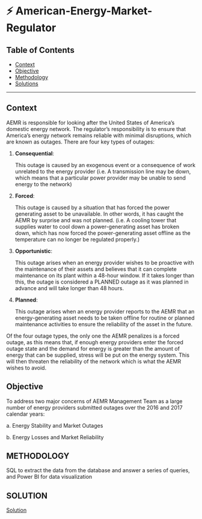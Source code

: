 # ⚡ American-Energy-Market-Regulator

## Table of Contents
- [Context](#Context)
- [Objective](#Objective)
- [Methodology](#Methodology)
- [Solutions](#Solution)
***

## Context 
AEMR is responsible for looking after the United States of America’s domestic energy network. The regulator’s responsibility is to ensure that America’s energy network remains reliable with minimal disruptions, which are known as outages. There are four key types of outages: 

1. **Consequential**: 
  
   This outage is caused by an exogenous event or a consequence of work unrelated to the energy provider (i.e. A transmission line may be down, which means that a particular power provider may be unable to send energy to the network)

2. **Forced**:

    This outage is caused by a situation that has forced the power generating asset to be unavailable. In other words, it has caught the AEMR by surprise and was not planned. (i.e. A cooling tower that supplies water to cool down a power-generating asset has broken down, which has now forced the power-generating asset offline as the temperature can no longer be regulated properly.)

3. **Opportunistic**:

    This outage arises when an energy provider wishes to be proactive with the maintenance of their assets and believes that it can complete maintenance on its plant within a 48-hour window. If it takes longer than this, the outage is considered a PLANNED outage as it was planned in advance and will take longer than 48 hours.

4. **Planned**:

    This outage arises when an energy provider reports to the AEMR that
an energy-generating asset needs to be taken offline for routine or planned
maintenance activities to ensure the reliability of the asset in the future.


Of the four outage types, the only one the AEMR penalizes is a forced outage, as this means that, if enough energy providers enter the forced outage state and the demand for energy is greater than the amount of energy that can be supplied, stress will be put on the energy system. This will then threaten the reliability of the network which is what the AEMR wishes to avoid. 

## Objective 

To address two major concerns of AEMR Management Team as a large number of energy providers submitted outages over the 2016 and 2017 calendar years:

a. Energy Stability and Market Outages 

b. Energy Losses and Market Reliability 

## METHODOLOGY

SQL to extract the data from the database and answer a series of queries, and Power BI for data visualization

## SOLUTION
[Solution](https://github.com/Chicong00/AEMR-Solutions)
